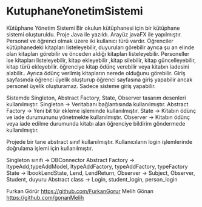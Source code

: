 # KutuphaneYonetimSistemi

Kütüphane Yönetim Sistemi
Bir okulun kütüphanesi için bir kütüphane sistemi oluşturuldu. Proje Java ile yazıldı. Arayüz javaFX ile yapılmıştır.
Personel ve öğrenci olmak üzere iki kullanıcı türü vardır.
Öğrenciler kütüphanedeki kitapları listeleyebilir, duyuruları görebilir ayrıca şu an elinde olan kitapları görebilir ve önceden aldığı kitapları listeleyebilir.
Personeller ise kitapları listeleyebilir, kitap ekleyebilir ,kitap silebilir, kitap güncelleyebilir, kitap türü ekleyebilir. öğrenciye kitap ödünç verebilir veya kitabın iadesini alabilir.. Ayrıca ödünç verilmiş kitapların nerede olduğunu görebilir.
Giriş sayfasında öğrenci üyelik oluşturup öğrenci sayfasına giriş yapabilir ancak personel üyelik oluşturamaz. Sadece sisteme giriş yapabilir.


Sistemde Singleton, Abstract Factory, State, Observer tasarım desenleri kullanılmıştır.
Singleton -> Veritabanı bağlantısında kullanılmıştır.
Abstract Factory -> Yeni bit tür ekleme işleminde kullanılmıştır.
State -> Kitabın ödünç ve iade durumununu yönetmekte kullanılmıştır.
Observer -> Kitabın ödünç veya iade edilme durumunda kitabı alan öğrenciye bildirim göndermede kullanılmıştır.

Projede bir tane abstract sınıf kullanılmıştır. Kullanıcıların login işlemlerinde doğrulama işlemi için kullanılmıştır.



Singleton sınıfı -> DBConnector
Abstract Factory -> ItypeAdd,typeAddModel, ItypeAddFactory, typeAddFactory, typeFactory
State -> IbookLendState, Lend, LendReturn,
Observer -> Subject, Observer, Student, duyuru
Abstract class -> Login, student_login, person_login


Furkan Görür https://github.com/FurkanGorur
Melih Gönan https://github.com/gonanMelih 
